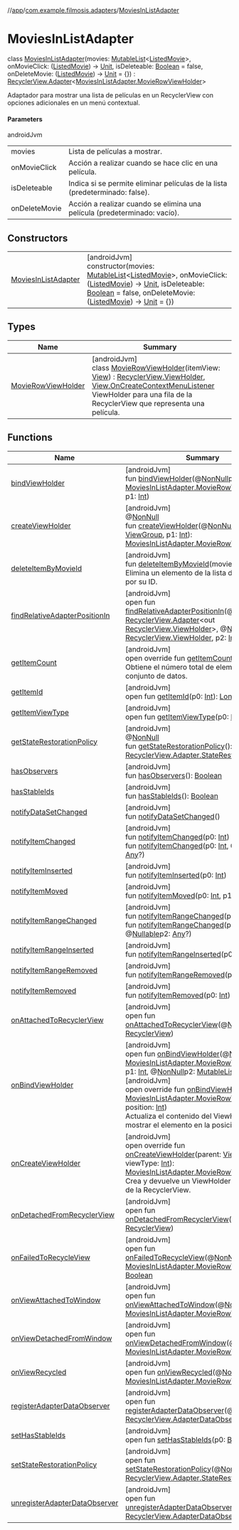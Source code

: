 //[app](../../../index.md)/[com.example.filmosis.adapters](../index.md)/[MoviesInListAdapter](index.md)

# MoviesInListAdapter

class [MoviesInListAdapter](index.md)(movies: [MutableList](https://kotlinlang.org/api/latest/jvm/stdlib/kotlin.collections/-mutable-list/index.html)&lt;[ListedMovie](../../com.example.filmosis.dataclass/-listed-movie/index.md)&gt;, onMovieClick: ([ListedMovie](../../com.example.filmosis.dataclass/-listed-movie/index.md)) -&gt; [Unit](https://kotlinlang.org/api/latest/jvm/stdlib/kotlin/-unit/index.html), isDeleteable: [Boolean](https://kotlinlang.org/api/latest/jvm/stdlib/kotlin/-boolean/index.html) = false, onDeleteMovie: ([ListedMovie](../../com.example.filmosis.dataclass/-listed-movie/index.md)) -&gt; [Unit](https://kotlinlang.org/api/latest/jvm/stdlib/kotlin/-unit/index.html) = {}) : [RecyclerView.Adapter](https://developer.android.com/reference/kotlin/androidx/recyclerview/widget/RecyclerView.Adapter.html)&lt;[MoviesInListAdapter.MovieRowViewHolder](-movie-row-view-holder/index.md)&gt; 

Adaptador para mostrar una lista de películas en un RecyclerView con opciones adicionales en un menú contextual.

#### Parameters

androidJvm

| | |
|---|---|
| movies | Lista de películas a mostrar. |
| onMovieClick | Acción a realizar cuando se hace clic en una película. |
| isDeleteable | Indica si se permite eliminar películas de la lista (predeterminado: false). |
| onDeleteMovie | Acción a realizar cuando se elimina una película (predeterminado: vacío). |

## Constructors

| | |
|---|---|
| [MoviesInListAdapter](-movies-in-list-adapter.md) | [androidJvm]<br>constructor(movies: [MutableList](https://kotlinlang.org/api/latest/jvm/stdlib/kotlin.collections/-mutable-list/index.html)&lt;[ListedMovie](../../com.example.filmosis.dataclass/-listed-movie/index.md)&gt;, onMovieClick: ([ListedMovie](../../com.example.filmosis.dataclass/-listed-movie/index.md)) -&gt; [Unit](https://kotlinlang.org/api/latest/jvm/stdlib/kotlin/-unit/index.html), isDeleteable: [Boolean](https://kotlinlang.org/api/latest/jvm/stdlib/kotlin/-boolean/index.html) = false, onDeleteMovie: ([ListedMovie](../../com.example.filmosis.dataclass/-listed-movie/index.md)) -&gt; [Unit](https://kotlinlang.org/api/latest/jvm/stdlib/kotlin/-unit/index.html) = {}) |

## Types

| Name | Summary |
|---|---|
| [MovieRowViewHolder](-movie-row-view-holder/index.md) | [androidJvm]<br>class [MovieRowViewHolder](-movie-row-view-holder/index.md)(itemView: [View](https://developer.android.com/reference/kotlin/android/view/View.html)) : [RecyclerView.ViewHolder](https://developer.android.com/reference/kotlin/androidx/recyclerview/widget/RecyclerView.ViewHolder.html), [View.OnCreateContextMenuListener](https://developer.android.com/reference/kotlin/android/view/View.OnCreateContextMenuListener.html)<br>ViewHolder para una fila de la RecyclerView que representa una película. |

## Functions

| Name | Summary |
|---|---|
| [bindViewHolder](index.md#160014929%2FFunctions%2F-912451524) | [androidJvm]<br>fun [bindViewHolder](index.md#160014929%2FFunctions%2F-912451524)(@[NonNull](https://developer.android.com/reference/kotlin/androidx/annotation/NonNull.html)p0: [MoviesInListAdapter.MovieRowViewHolder](-movie-row-view-holder/index.md), p1: [Int](https://kotlinlang.org/api/latest/jvm/stdlib/kotlin/-int/index.html)) |
| [createViewHolder](../-servicio-adapter/index.md#1423244545%2FFunctions%2F-912451524) | [androidJvm]<br>@[NonNull](https://developer.android.com/reference/kotlin/androidx/annotation/NonNull.html)<br>fun [createViewHolder](../-servicio-adapter/index.md#1423244545%2FFunctions%2F-912451524)(@[NonNull](https://developer.android.com/reference/kotlin/androidx/annotation/NonNull.html)p0: [ViewGroup](https://developer.android.com/reference/kotlin/android/view/ViewGroup.html), p1: [Int](https://kotlinlang.org/api/latest/jvm/stdlib/kotlin/-int/index.html)): [MoviesInListAdapter.MovieRowViewHolder](-movie-row-view-holder/index.md) |
| [deleteItemByMovieId](delete-item-by-movie-id.md) | [androidJvm]<br>fun [deleteItemByMovieId](delete-item-by-movie-id.md)(movieId: [Int](https://kotlinlang.org/api/latest/jvm/stdlib/kotlin/-int/index.html))<br>Elimina un elemento de la lista de películas por su ID. |
| [findRelativeAdapterPositionIn](../-servicio-adapter/index.md#-1238180073%2FFunctions%2F-912451524) | [androidJvm]<br>open fun [findRelativeAdapterPositionIn](../-servicio-adapter/index.md#-1238180073%2FFunctions%2F-912451524)(@[NonNull](https://developer.android.com/reference/kotlin/androidx/annotation/NonNull.html)p0: [RecyclerView.Adapter](https://developer.android.com/reference/kotlin/androidx/recyclerview/widget/RecyclerView.Adapter.html)&lt;out [RecyclerView.ViewHolder](https://developer.android.com/reference/kotlin/androidx/recyclerview/widget/RecyclerView.ViewHolder.html)&gt;, @[NonNull](https://developer.android.com/reference/kotlin/androidx/annotation/NonNull.html)p1: [RecyclerView.ViewHolder](https://developer.android.com/reference/kotlin/androidx/recyclerview/widget/RecyclerView.ViewHolder.html), p2: [Int](https://kotlinlang.org/api/latest/jvm/stdlib/kotlin/-int/index.html)): [Int](https://kotlinlang.org/api/latest/jvm/stdlib/kotlin/-int/index.html) |
| [getItemCount](get-item-count.md) | [androidJvm]<br>open override fun [getItemCount](get-item-count.md)(): [Int](https://kotlinlang.org/api/latest/jvm/stdlib/kotlin/-int/index.html)<br>Obtiene el número total de elementos en el conjunto de datos. |
| [getItemId](../-servicio-adapter/index.md#725914875%2FFunctions%2F-912451524) | [androidJvm]<br>open fun [getItemId](../-servicio-adapter/index.md#725914875%2FFunctions%2F-912451524)(p0: [Int](https://kotlinlang.org/api/latest/jvm/stdlib/kotlin/-int/index.html)): [Long](https://kotlinlang.org/api/latest/jvm/stdlib/kotlin/-long/index.html) |
| [getItemViewType](../-personas-adapter/index.md#714126295%2FFunctions%2F-912451524) | [androidJvm]<br>open fun [getItemViewType](../-personas-adapter/index.md#714126295%2FFunctions%2F-912451524)(p0: [Int](https://kotlinlang.org/api/latest/jvm/stdlib/kotlin/-int/index.html)): [Int](https://kotlinlang.org/api/latest/jvm/stdlib/kotlin/-int/index.html) |
| [getStateRestorationPolicy](../-servicio-adapter/index.md#1717359980%2FFunctions%2F-912451524) | [androidJvm]<br>@[NonNull](https://developer.android.com/reference/kotlin/androidx/annotation/NonNull.html)<br>fun [getStateRestorationPolicy](../-servicio-adapter/index.md#1717359980%2FFunctions%2F-912451524)(): [RecyclerView.Adapter.StateRestorationPolicy](https://developer.android.com/reference/kotlin/androidx/recyclerview/widget/RecyclerView.Adapter.StateRestorationPolicy.html) |
| [hasObservers](../-servicio-adapter/index.md#1092162006%2FFunctions%2F-912451524) | [androidJvm]<br>fun [hasObservers](../-servicio-adapter/index.md#1092162006%2FFunctions%2F-912451524)(): [Boolean](https://kotlinlang.org/api/latest/jvm/stdlib/kotlin/-boolean/index.html) |
| [hasStableIds](../-servicio-adapter/index.md#16685238%2FFunctions%2F-912451524) | [androidJvm]<br>fun [hasStableIds](../-servicio-adapter/index.md#16685238%2FFunctions%2F-912451524)(): [Boolean](https://kotlinlang.org/api/latest/jvm/stdlib/kotlin/-boolean/index.html) |
| [notifyDataSetChanged](../-servicio-adapter/index.md#-1095556076%2FFunctions%2F-912451524) | [androidJvm]<br>fun [notifyDataSetChanged](../-servicio-adapter/index.md#-1095556076%2FFunctions%2F-912451524)() |
| [notifyItemChanged](../-servicio-adapter/index.md#-1721030169%2FFunctions%2F-912451524) | [androidJvm]<br>fun [notifyItemChanged](../-servicio-adapter/index.md#-1721030169%2FFunctions%2F-912451524)(p0: [Int](https://kotlinlang.org/api/latest/jvm/stdlib/kotlin/-int/index.html))<br>fun [notifyItemChanged](../-servicio-adapter/index.md#748267402%2FFunctions%2F-912451524)(p0: [Int](https://kotlinlang.org/api/latest/jvm/stdlib/kotlin/-int/index.html), @[Nullable](https://developer.android.com/reference/kotlin/androidx/annotation/Nullable.html)p1: [Any](https://kotlinlang.org/api/latest/jvm/stdlib/kotlin/-any/index.html)?) |
| [notifyItemInserted](../-servicio-adapter/index.md#2137269507%2FFunctions%2F-912451524) | [androidJvm]<br>fun [notifyItemInserted](../-servicio-adapter/index.md#2137269507%2FFunctions%2F-912451524)(p0: [Int](https://kotlinlang.org/api/latest/jvm/stdlib/kotlin/-int/index.html)) |
| [notifyItemMoved](../-servicio-adapter/index.md#-1694317867%2FFunctions%2F-912451524) | [androidJvm]<br>fun [notifyItemMoved](../-servicio-adapter/index.md#-1694317867%2FFunctions%2F-912451524)(p0: [Int](https://kotlinlang.org/api/latest/jvm/stdlib/kotlin/-int/index.html), p1: [Int](https://kotlinlang.org/api/latest/jvm/stdlib/kotlin/-int/index.html)) |
| [notifyItemRangeChanged](../-servicio-adapter/index.md#1769183193%2FFunctions%2F-912451524) | [androidJvm]<br>fun [notifyItemRangeChanged](../-servicio-adapter/index.md#1769183193%2FFunctions%2F-912451524)(p0: [Int](https://kotlinlang.org/api/latest/jvm/stdlib/kotlin/-int/index.html), p1: [Int](https://kotlinlang.org/api/latest/jvm/stdlib/kotlin/-int/index.html))<br>fun [notifyItemRangeChanged](../-servicio-adapter/index.md#1916975740%2FFunctions%2F-912451524)(p0: [Int](https://kotlinlang.org/api/latest/jvm/stdlib/kotlin/-int/index.html), p1: [Int](https://kotlinlang.org/api/latest/jvm/stdlib/kotlin/-int/index.html), @[Nullable](https://developer.android.com/reference/kotlin/androidx/annotation/Nullable.html)p2: [Any](https://kotlinlang.org/api/latest/jvm/stdlib/kotlin/-any/index.html)?) |
| [notifyItemRangeInserted](../-servicio-adapter/index.md#-2104748521%2FFunctions%2F-912451524) | [androidJvm]<br>fun [notifyItemRangeInserted](../-servicio-adapter/index.md#-2104748521%2FFunctions%2F-912451524)(p0: [Int](https://kotlinlang.org/api/latest/jvm/stdlib/kotlin/-int/index.html), p1: [Int](https://kotlinlang.org/api/latest/jvm/stdlib/kotlin/-int/index.html)) |
| [notifyItemRangeRemoved](../-servicio-adapter/index.md#999899269%2FFunctions%2F-912451524) | [androidJvm]<br>fun [notifyItemRangeRemoved](../-servicio-adapter/index.md#999899269%2FFunctions%2F-912451524)(p0: [Int](https://kotlinlang.org/api/latest/jvm/stdlib/kotlin/-int/index.html), p1: [Int](https://kotlinlang.org/api/latest/jvm/stdlib/kotlin/-int/index.html)) |
| [notifyItemRemoved](../-servicio-adapter/index.md#-189254469%2FFunctions%2F-912451524) | [androidJvm]<br>fun [notifyItemRemoved](../-servicio-adapter/index.md#-189254469%2FFunctions%2F-912451524)(p0: [Int](https://kotlinlang.org/api/latest/jvm/stdlib/kotlin/-int/index.html)) |
| [onAttachedToRecyclerView](../-servicio-adapter/index.md#-1243461790%2FFunctions%2F-912451524) | [androidJvm]<br>open fun [onAttachedToRecyclerView](../-servicio-adapter/index.md#-1243461790%2FFunctions%2F-912451524)(@[NonNull](https://developer.android.com/reference/kotlin/androidx/annotation/NonNull.html)p0: [RecyclerView](https://developer.android.com/reference/kotlin/androidx/recyclerview/widget/RecyclerView.html)) |
| [onBindViewHolder](index.md#1529428782%2FFunctions%2F-912451524) | [androidJvm]<br>open fun [onBindViewHolder](index.md#1529428782%2FFunctions%2F-912451524)(@[NonNull](https://developer.android.com/reference/kotlin/androidx/annotation/NonNull.html)p0: [MoviesInListAdapter.MovieRowViewHolder](-movie-row-view-holder/index.md), p1: [Int](https://kotlinlang.org/api/latest/jvm/stdlib/kotlin/-int/index.html), @[NonNull](https://developer.android.com/reference/kotlin/androidx/annotation/NonNull.html)p2: [MutableList](https://kotlinlang.org/api/latest/jvm/stdlib/kotlin.collections/-mutable-list/index.html)&lt;[Any](https://kotlinlang.org/api/latest/jvm/stdlib/kotlin/-any/index.html)&gt;)<br>[androidJvm]<br>open override fun [onBindViewHolder](on-bind-view-holder.md)(holder: [MoviesInListAdapter.MovieRowViewHolder](-movie-row-view-holder/index.md), position: [Int](https://kotlinlang.org/api/latest/jvm/stdlib/kotlin/-int/index.html))<br>Actualiza el contenido del ViewHolder para mostrar el elemento en la posición dada. |
| [onCreateViewHolder](on-create-view-holder.md) | [androidJvm]<br>open override fun [onCreateViewHolder](on-create-view-holder.md)(parent: [ViewGroup](https://developer.android.com/reference/kotlin/android/view/ViewGroup.html), viewType: [Int](https://kotlinlang.org/api/latest/jvm/stdlib/kotlin/-int/index.html)): [MoviesInListAdapter.MovieRowViewHolder](-movie-row-view-holder/index.md)<br>Crea y devuelve un ViewHolder para una fila de la RecyclerView. |
| [onDetachedFromRecyclerView](../-servicio-adapter/index.md#-1201433889%2FFunctions%2F-912451524) | [androidJvm]<br>open fun [onDetachedFromRecyclerView](../-servicio-adapter/index.md#-1201433889%2FFunctions%2F-912451524)(@[NonNull](https://developer.android.com/reference/kotlin/androidx/annotation/NonNull.html)p0: [RecyclerView](https://developer.android.com/reference/kotlin/androidx/recyclerview/widget/RecyclerView.html)) |
| [onFailedToRecycleView](index.md#2024318913%2FFunctions%2F-912451524) | [androidJvm]<br>open fun [onFailedToRecycleView](index.md#2024318913%2FFunctions%2F-912451524)(@[NonNull](https://developer.android.com/reference/kotlin/androidx/annotation/NonNull.html)p0: [MoviesInListAdapter.MovieRowViewHolder](-movie-row-view-holder/index.md)): [Boolean](https://kotlinlang.org/api/latest/jvm/stdlib/kotlin/-boolean/index.html) |
| [onViewAttachedToWindow](index.md#-1562492633%2FFunctions%2F-912451524) | [androidJvm]<br>open fun [onViewAttachedToWindow](index.md#-1562492633%2FFunctions%2F-912451524)(@[NonNull](https://developer.android.com/reference/kotlin/androidx/annotation/NonNull.html)p0: [MoviesInListAdapter.MovieRowViewHolder](-movie-row-view-holder/index.md)) |
| [onViewDetachedFromWindow](index.md#-990270710%2FFunctions%2F-912451524) | [androidJvm]<br>open fun [onViewDetachedFromWindow](index.md#-990270710%2FFunctions%2F-912451524)(@[NonNull](https://developer.android.com/reference/kotlin/androidx/annotation/NonNull.html)p0: [MoviesInListAdapter.MovieRowViewHolder](-movie-row-view-holder/index.md)) |
| [onViewRecycled](index.md#-1952325563%2FFunctions%2F-912451524) | [androidJvm]<br>open fun [onViewRecycled](index.md#-1952325563%2FFunctions%2F-912451524)(@[NonNull](https://developer.android.com/reference/kotlin/androidx/annotation/NonNull.html)p0: [MoviesInListAdapter.MovieRowViewHolder](-movie-row-view-holder/index.md)) |
| [registerAdapterDataObserver](../-servicio-adapter/index.md#-149943229%2FFunctions%2F-912451524) | [androidJvm]<br>open fun [registerAdapterDataObserver](../-servicio-adapter/index.md#-149943229%2FFunctions%2F-912451524)(@[NonNull](https://developer.android.com/reference/kotlin/androidx/annotation/NonNull.html)p0: [RecyclerView.AdapterDataObserver](https://developer.android.com/reference/kotlin/androidx/recyclerview/widget/RecyclerView.AdapterDataObserver.html)) |
| [setHasStableIds](../-servicio-adapter/index.md#1991189249%2FFunctions%2F-912451524) | [androidJvm]<br>open fun [setHasStableIds](../-servicio-adapter/index.md#1991189249%2FFunctions%2F-912451524)(p0: [Boolean](https://kotlinlang.org/api/latest/jvm/stdlib/kotlin/-boolean/index.html)) |
| [setStateRestorationPolicy](../-servicio-adapter/index.md#1439711293%2FFunctions%2F-912451524) | [androidJvm]<br>open fun [setStateRestorationPolicy](../-servicio-adapter/index.md#1439711293%2FFunctions%2F-912451524)(@[NonNull](https://developer.android.com/reference/kotlin/androidx/annotation/NonNull.html)p0: [RecyclerView.Adapter.StateRestorationPolicy](https://developer.android.com/reference/kotlin/androidx/recyclerview/widget/RecyclerView.Adapter.StateRestorationPolicy.html)) |
| [unregisterAdapterDataObserver](../-servicio-adapter/index.md#607934410%2FFunctions%2F-912451524) | [androidJvm]<br>open fun [unregisterAdapterDataObserver](../-servicio-adapter/index.md#607934410%2FFunctions%2F-912451524)(@[NonNull](https://developer.android.com/reference/kotlin/androidx/annotation/NonNull.html)p0: [RecyclerView.AdapterDataObserver](https://developer.android.com/reference/kotlin/androidx/recyclerview/widget/RecyclerView.AdapterDataObserver.html)) |
